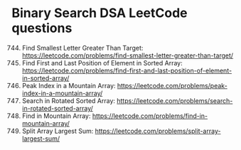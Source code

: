 # Binary Search DSA LeetCode questions

 744. Find Smallest Letter Greater Than Target: https://leetcode.com/problems/find-smallest-letter-greater-than-target/
 34. Find First and Last Position of Element in Sorted Array: https://leetcode.com/problems/find-first-and-last-position-of-element-in-sorted-array/
 852. Peak Index in a Mountain Array: https://leetcode.com/problems/peak-index-in-a-mountain-array/
 33. Search in Rotated Sorted Array: https://leetcode.com/problems/search-in-rotated-sorted-array/
 1095. Find in Mountain Array: https://leetcode.com/problems/find-in-mountain-array/
 410. Split Array Largest Sum: https://leetcode.com/problems/split-array-largest-sum/